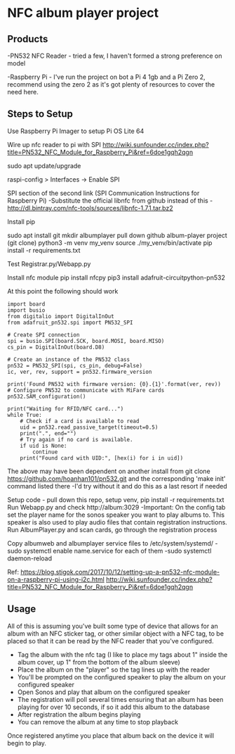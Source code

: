 # NFC album player project

## Products
-PN532 NFC Reader - tried a few, I haven't formed a strong preference on model

-Raspberry Pi - I've run the project on bot a Pi 4 1gb and a Pi Zero 2, recommend using the zero 2 as it's got plenty of resources to cover the need here.

## Steps to Setup
Use Raspberry Pi Imager to setup Pi OS Lite 64

Wire up nfc reader to pi with SPI
http://wiki.sunfounder.cc/index.php?title=PN532_NFC_Module_for_Raspberry_Pi&ref=6doe1gqh2qgn

sudo apt update/upgrade

raspi-config > Interfaces -> Enable SPI

SPI section of the second link (SPI Communication Instructions for Raspberry Pi)
-Substitute the official libnfc from github instead of this  - http://dl.bintray.com/nfc-tools/sources/libnfc-1.7.1.tar.bz2

Install pip

sudo apt install git
mkdir albumplayer
pull down github album-player project (git clone)
python3 -m venv my_venv
source ./my_venv/bin/activate
pip install -r requirements.txt

Test Registrar.py/Webapp.py

Install nfc module
pip install nfcpy
pip3 install adafruit-circuitpython-pn532

At this point the following should work 
```
import board
import busio
from digitalio import DigitalInOut
from adafruit_pn532.spi import PN532_SPI

# Create SPI connection
spi = busio.SPI(board.SCK, board.MOSI, board.MISO)
cs_pin = DigitalInOut(board.D8)

# Create an instance of the PN532 class
pn532 = PN532_SPI(spi, cs_pin, debug=False)
ic, ver, rev, support = pn532.firmware_version

print('Found PN532 with firmware version: {0}.{1}'.format(ver, rev))
# Configure PN532 to communicate with MiFare cards
pn532.SAM_configuration()

print("Waiting for RFID/NFC card...")
while True:
    # Check if a card is available to read
    uid = pn532.read_passive_target(timeout=0.5)
    print(".", end="")
    # Try again if no card is available.
    if uid is None:
        continue
    print("Found card with UID:", [hex(i) for i in uid])
```

The above may have been dependent on another install from
git clone https://github.com/hoanhan101/pn532.git
and the corresponding 'make init' command listed there
-I'd try without it and do this as a last resort if needed

Setup code - pull down this repo, setup venv, pip install -r requirements.txt
Run Webapp.py and check http://album:3029
-Important: On the config tab set the player name for the sonos speaker you want to play albums to. This speaker is also used to play audio files that contain registration instructions.
Run AlbumPlayer.py and scan cards, go through the registration process

Copy albumweb and albumplayer service files to /etc/system/systemd/
-sudo systemctl enable name.service for each of them
-sudo systemctl daemon-reload

Ref:
https://blog.stigok.com/2017/10/12/setting-up-a-pn532-nfc-module-on-a-raspberry-pi-using-i2c.html
http://wiki.sunfounder.cc/index.php?title=PN532_NFC_Module_for_Raspberry_Pi&ref=6doe1gqh2qgn


## Usage
All of this is assuming you've built some type of device that allows for an album with an NFC sticker tag, or other similar object with a NFC tag, to be placed so that it can be read by the NFC reader that you've configured. 

- Tag the album with the nfc tag (I like to place my tags about 1" inside the album cover, up 1" from the bottom of the album sleeve)
- Place the album on the "player" so the tag lines up with the reader
- You'll be prompted on the configured speaker to play the album on your configured speaker
- Open Sonos and play that album on the configured speaker
- The registration will poll several times ensuring that an album has been playing for over 10 seconds, if so it add this album to the database
- After registration the album begins playing
- You can remove the album at any time to stop playback

Once registered anytime you place that album back on the device it will begin to play.